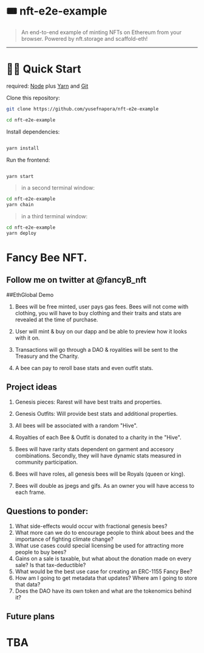 # 🎟 nft-e2e-example

> An end-to-end example of minting NFTs on Ethereum from your browser. Powered by nft.storage and scaffold-eth!

---

# 🏃‍♀️ Quick Start

required: [Node](https://nodejs.org/dist/latest-v12.x/) plus [Yarn](https://classic.yarnpkg.com/en/docs/install/) and [Git](https://git-scm.com/downloads)

Clone this repository:

```bash
git clone https://github.com/yusefnapora/nft-e2e-example

cd nft-e2e-example
```

Install dependencies:

```bash

yarn install

```

Run the frontend:

```bash

yarn start

```

> in a second terminal window:

```bash
cd nft-e2e-example
yarn chain

```

> in a third terminal window:

```bash
cd nft-e2e-example
yarn deploy

```

# Fancy Bee NFT. 
## Follow me on twitter at @fancyB_nft

##EthGlobal Demo

1. Bees will be free minted, user pays gas fees. Bees will not come with clothing, you will have to buy clothing and their traits and stats are revealed at the time of purchase.

2. User will mint & buy on our dapp and be able to preview how it looks with it on. 

3. Transactions will go through a DAO & royalities will be sent to the Treasury and the Charity.

4. A bee can pay to reroll base stats and even outfit stats.

## Project ideas
1. Genesis pieces: Rarest will have best traits and properties.

2. Genesis Outfits: Will provide best stats and additional properties.

2. All bees will be associated with a random "Hive". 

3. Royalties of each Bee & Outfit is donated to a charity in the "Hive". 

4. Bees will have rarity stats dependent on garment and accesory combinations. Secondly, they will have dynamic stats measured in community participation. 

5. Bees will have roles, all genesis bees will be Royals (queen or king).

6. Bees will double as jpegs and gifs. As an owner you will have access to each frame.

## Questions to ponder: 

1. What side-effects would occur with fractional genesis bees?
2. What more can we do to encourage people to think about bees and the importance of fighting climate change?
3. What use cases could special licensing be used for attracting more people to buy bees?
4. Gains on a sale is taxable, but what about the donation made on every sale? Is that tax-deductible?
5. What would be the best use case for creating an ERC-1155 Fancy Bee?
6. How am I going to get metadata that updates? Where am I going to store that data?
7. Does the DAO have its own token and what are the tokenomics behind it?


## Future plans
# TBA
